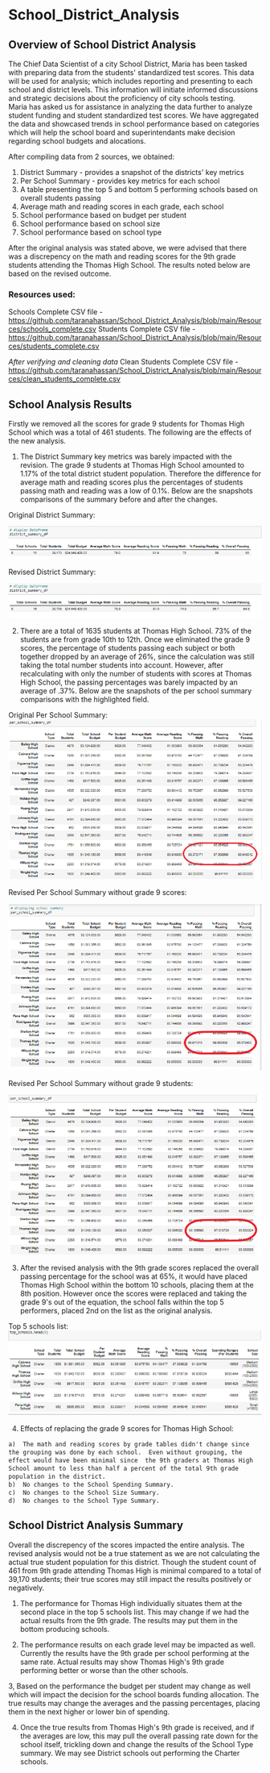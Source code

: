 # School_District_Analysis

## Overview of School District Analysis

The Chief Data Scientist of a city School District, Maria has been tasked with preparing data from the students' standardized test scores.  This data will be used for analysis; which includes reporting and presenting to each school and district levels.  This information will initiate informed discussions and strategic decisions about the proficiency of city schools testing.  
Maria has asked us for assistance in analyzing the data further to analyze student funding and student standardized test scores.  We have aggregated the data and showcased trends in school performance based on categories which will help the school board and superintendants make decision regarding school budgets and alocations.

After compiling data from 2 sources, we obtained:
  
  1.  District Summary - provides a snapshot of the districts' key metrics
  2.  Per School Summary - provides key metrics for each school
  3.  A table presenting the top 5 and bottom 5 performing schools based on overall students passing
  4.  Average math and reading scores in each grade, each school
  5.  School performance based on budget per student
  6.  School performance based on school size
  7.  School performance based on school type

After the original analysis was stated above, we were advised that there was a discrepency on the math and reading scores for the 9th grade students attending the Thomas High School.  The results noted below are based on the revised outcome.

### Resources used:
Schools Complete CSV file - https://github.com/taranahassan/School_District_Analysis/blob/main/Resources/schools_complete.csv
Students Complete CSV file - https://github.com/taranahassan/School_District_Analysis/blob/main/Resources/students_complete.csv

*After verifying and cleaning data* Clean Students Complete CSV file - https://github.com/taranahassan/School_District_Analysis/blob/main/Resources/clean_students_complete.csv


## School Analysis Results
Firstly we removed all the scores for grade 9 students for Thomas High School which was a total of 461 students.  The following are the effects of the new analysis.
  
  1.  The District Summary key metrics was barely impacted with the revision.  The grade 9 students at Thomas High School amounted to 1.17% of the total district student        population.  Therefore the difference for average math and reading scores plus the percentages of students passing math and reading was a low of 0.1%.  Below are the snapshots comparisons of the summary before and after the changes.


Original District Summary:

![Original_District_summary](https://github.com/taranahassan/School_District_Analysis/blob/main/Screenshot_examples/Original_District_summary.png?raw=true)


Revised District Summary:

![Revised_District_summary](https://github.com/taranahassan/School_District_Analysis/blob/main/Screenshot_examples/Revised_District_summary.png?raw=true)
  
  
  2.  There are a total of 1635 students at Thomas High School.  73% of the students are from grade 10th to 12th.  Once we eliminated the grade 9 scores, the percentage of students passing each subject or both together dropped by an average of 26%, since the calculation was still taking the total number students into account.  However, after recalculating with only the number of students with scores at Thomas High School, the passing percentages was barely impacted by an average of .37%.  Below are the snapshots of the per school summary comparisons with the highlighted field.
  
  
Original Per School Summary:
![Original_School_summary](https://github.com/taranahassan/School_District_Analysis/blob/main/Screenshot_examples/Original_Per_School_summary.png?raw=true)


Revised Per School Summary without grade 9 scores:

![Revised_Per_School_summary_without_9th_scores](https://github.com/taranahassan/School_District_Analysis/blob/main/Screenshot_examples/Revised_Per_School_summary_without_9th_scores.png?raw=true)


Revised Per School Summary without grade 9 students:

![Revised_Per_School_summary_without_9th_grade](https://github.com/taranahassan/School_District_Analysis/blob/main/Screenshot_examples/Revised_Per_School_summary_without_9th_grade.png?raw=true)
  
  
  3.  After the revised analysis with the 9th grade scores replaced the overall passing percentage for the school was at 65%, it would have placed Thomas High School within the bottom 10 schools, placing them at the 8th position.  However once the scores were replaced and taking the grade 9's out of the equation, the school falls within the top 5 performers, placed 2nd on the list as the original analysis.  


Top 5 schools list:
![Revised_top_5_schools](https://github.com/taranahassan/School_District_Analysis/blob/main/Screenshot_examples/Revised_top_5_schools.png?raw=true)
  
  
  4.  Effects of replacing the grade 9 scores for Thomas High School:
  
    a)  The math and reading scores by grade tables didn't change since the grouping was done by each school.  Even without grouping, the effect would have been minimal since  the 9th graders at Thomas High School amount to less than half a percent of the total 9th grade population in the district.
    b)  No changes to the School Spending Summary.
    c)  No changes to the School Size Summary.
    d)  No changes to the School Type Summary.


## School District Analysis Summary

Overall the discrepency of the scores impacted the entire analysis.  The revised analysis would not be a true statement as we are not calculating the actual true student population for this district.  Though the student count of 461 from 9th grade attending Thomas High is minimal compared to a total of 39,170 students; their true scores may still impact the results positively or negatively.  

  1.  The performance for Thomas High individually situates them at the second place in the top 5 schools list.  This may change if we had the actual results from the 9th grade.  The results may put them in the bottom producing schools.

  2.  The performance results on each grade level may be impacted as well.  Currently the results have the 9th grade per school performing at the same rate.  Actual results may show Thomas High's 9th grade performing better or worse than the other schools.
  
  3,  Based on the performance the budget per student may change as well which will impact the decision for the school boards funding allocation.  The true results may change the averages and the passing percentages, placing them in the next higher or lower bin of spending.
  
  4.  Once the true results from Thomas High's 9th grade is received, and if the averages are low, this may pull the overall passing rate down for the school itself, trickling down and change the results of the School Type summary.  We may see District schools out performing the Charter schools.
  
